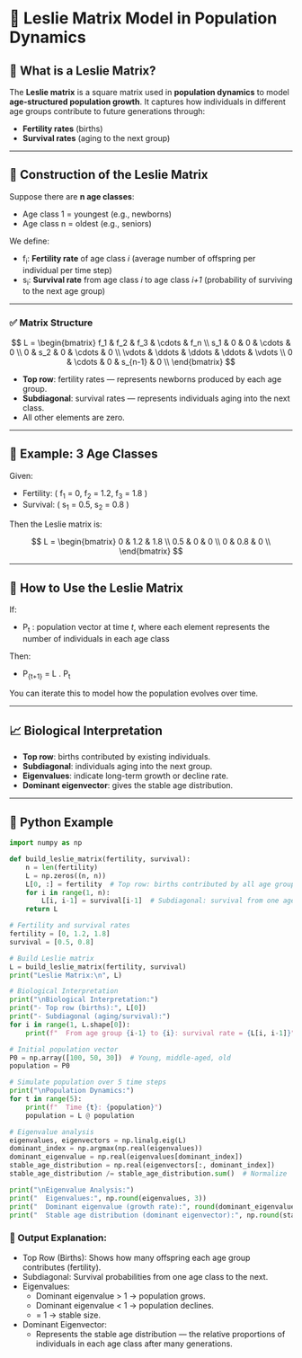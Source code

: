 # 🧬 Leslie Matrix Model in Population Dynamics

## 📌 What is a Leslie Matrix?

The **Leslie matrix** is a square matrix used in **population dynamics** to model **age-structured population growth**. It captures how individuals in different age groups contribute to future generations through:

- **Fertility rates** (births)
- **Survival rates** (aging to the next group)

---

## 🔧 Construction of the Leslie Matrix

Suppose there are **n age classes**:  
- Age class 1 = youngest (e.g., newborns)  
- Age class n = oldest (e.g., seniors)

We define:

- f<sub>i</sub>: **Fertility rate** of age class *i* (average number of offspring per individual per time step)
- s<sub>i</sub>: **Survival rate** from age class *i* to age class *i+1* (probability of surviving to the next age group)

---

### ✅ Matrix Structure

$$
L =
\begin{bmatrix}
f_1 & f_2 & f_3 & \cdots & f_n \\
s_1 & 0   & 0   & \cdots & 0 \\
0   & s_2 & 0   & \cdots & 0 \\
\vdots & \ddots & \ddots & \ddots & \vdots \\
0 & \cdots & 0 & s_{n-1} & 0 \\
\end{bmatrix}
$$

- **Top row**: fertility rates — represents newborns produced by each age group.
- **Subdiagonal**: survival rates — represents individuals aging into the next class.
- All other elements are zero.

---

## 🧮 Example: 3 Age Classes

Given:

- Fertility: ( f<sub>1</sub> = 0, f<sub>2</sub> = 1.2, f<sub>3</sub> = 1.8 )
- Survival: ( s<sub>1</sub> = 0.5, s<sub>2</sub> = 0.8 )

Then the Leslie matrix is:

$$
L =
\begin{bmatrix}
0 & 1.2 & 1.8 \\
0.5 & 0 & 0 \\
0 & 0.8 & 0 \\
\end{bmatrix}
$$

---

## 🧠 How to Use the Leslie Matrix

If:
- P<sub>t</sub> : population vector at time *t*, where each element represents the number of individuals in each age class

Then:
- P<sub>{t+1}</sub> = L . P<sub>t</sub>

You can iterate this to model how the population evolves over time.

---

## 📈 Biological Interpretation

- **Top row**: births contributed by existing individuals.
- **Subdiagonal**: individuals aging into the next group.
- **Eigenvalues**: indicate long-term growth or decline rate.
- **Dominant eigenvector**: gives the stable age distribution.

---

## 🐍 Python Example

```python
import numpy as np

def build_leslie_matrix(fertility, survival):
    n = len(fertility)
    L = np.zeros((n, n))
    L[0, :] = fertility  # Top row: births contributed by all age groups
    for i in range(1, n):
        L[i, i-1] = survival[i-1]  # Subdiagonal: survival from one age group to the next
    return L

# Fertility and survival rates
fertility = [0, 1.2, 1.8]
survival = [0.5, 0.8]

# Build Leslie matrix
L = build_leslie_matrix(fertility, survival)
print("Leslie Matrix:\n", L)

# Biological Interpretation
print("\nBiological Interpretation:")
print("- Top row (births):", L[0])
print("- Subdiagonal (aging/survival):")
for i in range(1, L.shape[0]):
    print(f"  From age group {i-1} to {i}: survival rate = {L[i, i-1]}")

# Initial population vector
P0 = np.array([100, 50, 30])  # Young, middle-aged, old
population = P0

# Simulate population over 5 time steps
print("\nPopulation Dynamics:")
for t in range(5):
    print(f"  Time {t}: {population}")
    population = L @ population

# Eigenvalue analysis
eigenvalues, eigenvectors = np.linalg.eig(L)
dominant_index = np.argmax(np.real(eigenvalues))
dominant_eigenvalue = np.real(eigenvalues[dominant_index])
stable_age_distribution = np.real(eigenvectors[:, dominant_index])
stable_age_distribution /= stable_age_distribution.sum()  # Normalize

print("\nEigenvalue Analysis:")
print("  Eigenvalues:", np.round(eigenvalues, 3))
print("  Dominant eigenvalue (growth rate):", round(dominant_eigenvalue, 3))
print("  Stable age distribution (dominant eigenvector):", np.round(stable_age_distribution, 3))
```

### 📌 Output Explanation:

- Top Row (Births): Shows how many offspring each age group contributes (fertility).
- Subdiagonal: Survival probabilities from one age class to the next.
- Eigenvalues:
    - Dominant eigenvalue > 1 → population grows.
    - Dominant eigenvalue < 1 → population declines.
    - = 1 → stable size.
- Dominant Eigenvector:
    - Represents the stable age distribution — the relative proportions of individuals in each age class after many generations.
